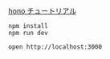 [hono チュートリアル](https://zenn.dev/link/comments/0ddb9ff772d8d5)

```
npm install
npm run dev
```

```
open http://localhost:3000
```
